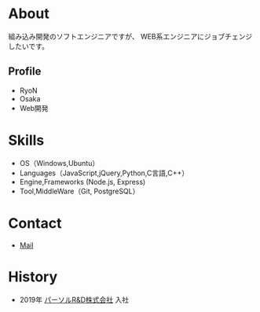# About
組み込み開発のソフトエンジニアですが、
WEB系エンジニアにジョブチェンジしたいです。


## Profile
- RyoN
- Osaka
- Web開発

# Skills
- OS（Windows,Ubuntu）
- Languages（JavaScript,jQuery,Python,C言語,C++）
- Engine,Frameworks (Node.js, Express)
- Tool,MiddleWare（Git, PostgreSQL）

# Contact
- [Mail](mailto:bksn.spm@gmail.com)

# History
- 2019年 [パーソルR&D株式会社](https://www.persol-rd.co.jp/) 入社
